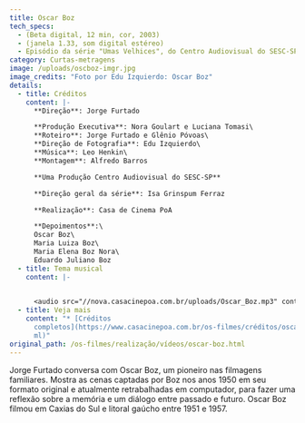 ```yaml
---
title: Oscar Boz
tech_specs:
  - (Beta digital, 12 min, cor, 2003)
  - (janela 1.33, som digital estéreo)
  - Episódio da série "Umas Velhices", do Centro Audiovisual do SESC-SP
category: Curtas-metragens
image: /uploads/oscboz-imgr.jpg
image_credits: "Foto por Edu Izquierdo: Oscar Boz"
details:
  - title: Créditos
    content: |-
      **Direção**: Jorge Furtado

      **Produção Executiva**: Nora Goulart e Luciana Tomasi\
      **Roteiro**: Jorge Furtado e Glênio Póvoas\
      **Direção de Fotografia**: Edu Izquierdo\
      **Música**: Leo Henkin\
      **Montagem**: Alfredo Barros

      **Uma Produção Centro Audiovisual do SESC-SP**

      **Direção geral da série**: Isa Grinspum Ferraz

      **Realização**: Casa de Cinema PoA

      **Depoimentos**:\
      Oscar Boz\
      Maria Luiza Boz\
      Maria Elena Boz Nora\
      Eduardo Juliano Boz
  - title: Tema musical
    content: |-
      

      <audio src="//nova.casacinepoa.com.br/uploads/Oscar_Boz.mp3" controls />
  - title: Veja mais
    content: "* [Créditos
      completos](https://www.casacinepoa.com.br/os-filmes/créditos/oscar-boz.ht\
      ml)"
original_path: /os-filmes/realização/vídeos/oscar-boz.html
---
```

Jorge Furtado conversa com Oscar Boz, um pioneiro nas filmagens familiares. Mostra as cenas captadas por Boz nos anos 1950 em seu formato original e atualmente retrabalhadas em computador, para fazer uma reflexão sobre a memória e um diálogo entre passado e futuro. Oscar Boz filmou em Caxias do Sul e litoral gaúcho entre 1951 e 1957.